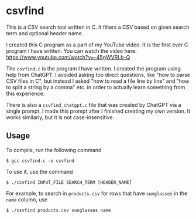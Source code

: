 # csvfind

This is a CSV search tool written in C. It filters a CSV based on given search term and optional header name.

I created this C program as a part of my YouTube video. It is the first ever C program I have written. You can watch the video here: https://www.youtube.com/watch?v=-45gWVRLb-Q

The `csvfind.c` is the program I have written. I created the program using help from ChatGPT. I avoided asking too direct questions, like "how to parse CSV files in C", but instead I asked "how to read a file line by line" and "how to split a string by a comma" etc. in order to actually learn something from this experience.

There is also a `csvfind_chatgpt.c` file that was created by ChatGPT via a single prompt. I made this prompt after I finished creating my own version. It works similarly, but it is not case-insensitive.

## Usage

To compile, run the following command

```console
$ gcc csvfind.c -o csvfind
```

To use it, use the command
```console
$ ./csvfind INPUT_FILE SEARCH_TERM [HEADER_NAME]
```

For example, to search in `products.csv` for rows that have `sunglasses` in the `name` column, use
```console
$ ./csvfind products.csv sunglasses name
```
